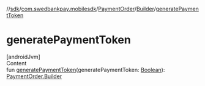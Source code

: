 //[sdk](../../../../index.md)/[com.swedbankpay.mobilesdk](../../index.md)/[PaymentOrder](../index.md)/[Builder](index.md)/[generatePaymentToken](generate-payment-token.md)



# generatePaymentToken  
[androidJvm]  
Content  
fun [generatePaymentToken](generate-payment-token.md)(generatePaymentToken: [Boolean](https://kotlinlang.org/api/latest/jvm/stdlib/kotlin/-boolean/index.html)): [PaymentOrder.Builder](index.md)  



